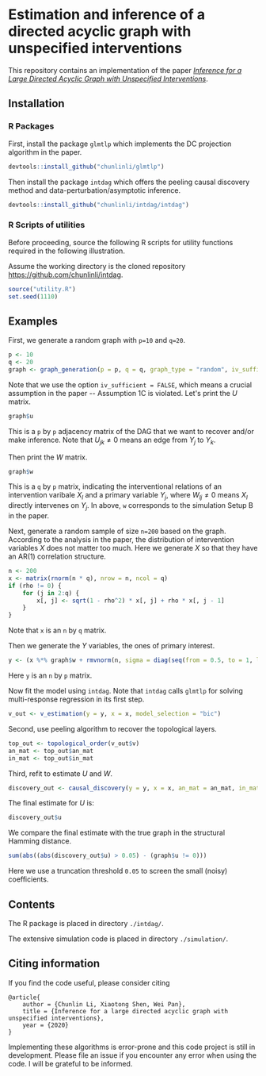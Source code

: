 # Estimation and inference of a directed acyclic graph with unspecified interventions

This repository contains an implementation of the paper [*Inference for a Large Directed Acyclic Graph with Unspecified Interventions*](https://arxiv.org/abs/2110.03805).

## Installation

### R Packages

First, install the package `glmtlp` which implements the DC projection algorithm in the paper. 
```r
devtools::install_github("chunlinli/glmtlp")
```
Then install the package `intdag` which offers the peeling causal discovery method and data-perturbation/asymptotic inference.
```r
devtools::install_github("chunlinli/intdag/intdag")
```

### R Scripts of utilities

Before proceeding, source the following R scripts for utility functions required in the following illustration.

Assume the working directory is the cloned repository https://github.com/chunlinli/intdag.
```r
source("utility.R")
set.seed(1110)
```

## Examples

First, we generate a random graph with `p=10` and `q=20`.
```r
p <- 10
q <- 20
graph <- graph_generation(p = p, q = q, graph_type = "random", iv_sufficient = FALSE)
```
Note that we use the option `iv_sufficient = FALSE`, which means a crucial assumption in the paper -- Assumption 1C is violated. 
Let's print the $U$ matrix.
```r
graph$u
```
This is a `p` by `p` adjacency matrix of the DAG that we want to recover and/or make inference. Note that $U_{jk}\neq 0$ means an edge from $Y_j$ to $Y_k$.

Then print the $W$ matrix.
```r
graph$w
```
This is a `q` by `p` matrix, indicating the interventional relations of an intervention varibale $X_l$ and a primary variable $Y_j$, where $W_{lj}\neq 0$ means $X_l$ directly intervenes on $Y_j$.
In above, `w` corresponds to the simulation Setup B in the paper. 

Next, generate a random sample of size `n=200` based on the graph. According to the analysis in the paper, the distribution of intervention variables $X$ does not matter too much. Here we generate $X$ so that they have an AR(1) correlation structure. 
```r
n <- 200
x <- matrix(rnorm(n * q), nrow = n, ncol = q)
if (rho != 0) {
    for (j in 2:q) {
        x[, j] <- sqrt(1 - rho^2) * x[, j] + rho * x[, j - 1]
    }
}
```
Note that `x` is an `n` by `q` matrix.

Then we generate the $Y$ variables, the ones of primary interest. 
```r
y <- (x %*% graph$w + rmvnorm(n, sigma = diag(seq(from = 0.5, to = 1, length.out = p), p, p))) %*% solve(diag(p) - graph$u)
```
Here `y` is an `n` by `p` matrix.

Now fit the model using `intdag`. Note that `intdag` calls `glmtlp` for solving multi-response regression in its first step.
```r
v_out <- v_estimation(y = y, x = x, model_selection = "bic")
```
Second, use peeling algorithm to recover the topological layers.
```r
top_out <- topological_order(v_out$v)
an_mat <- top_out$an_mat
in_mat <- top_out$in_mat
```
Third, refit to estimate $U$ and $W$.
```r
discovery_out <- causal_discovery(y = y, x = x, an_mat = an_mat, in_mat = in_mat)
```
The final estimate for $U$ is:
```r
discovery_out$u
```
We compare the final estimate with the true graph in the structural Hamming distance.
```r
sum(abs((abs(discovery_out$u) > 0.05) - (graph$u != 0)))
```
Here we use a truncation threshold `0.05` to screen the small (noisy) coefficients.

## Contents

The R package is placed in directory `./intdag/`.

The extensive simulation code is placed in directory `./simulation/`.

## Citing information

If you find the code useful, please consider citing 
```
@article{
    author = {Chunlin Li, Xiaotong Shen, Wei Pan},
    title = {Inference for a large directed acyclic graph with unspecified interventions},
    year = {2020}
}
```
Implementing these algorithms is error-prone and this code project is still in development. 
Please file an issue if you encounter any error when using the code. I will be grateful to be informed.